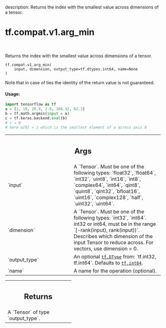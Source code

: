 description: Returns the index with the smallest value across dimensions of a tensor.

<div itemscope itemtype="http://developers.google.com/ReferenceObject">
<meta itemprop="name" content="tf.compat.v1.arg_min" />
<meta itemprop="path" content="Stable" />
</div>

# tf.compat.v1.arg_min

<!-- Insert buttons and diff -->

<table class="tfo-notebook-buttons tfo-api nocontent" align="left">

</table>



Returns the index with the smallest value across dimensions of a tensor.

<pre class="devsite-click-to-copy prettyprint lang-py tfo-signature-link">
<code>tf.compat.v1.arg_min(
    input, dimension, output_type=tf.dtypes.int64, name=None
)
</code></pre>



<!-- Placeholder for "Used in" -->

Note that in case of ties the identity of the return value is not guaranteed.

#### Usage:

```python
import tensorflow as tf
a = [1, 10, 26.9, 2.8, 166.32, 62.3]
b = tf.math.argmin(input = a)
c = tf.keras.backend.eval(b)
# c = 0
# here a[0] = 1 which is the smallest element of a across axis 0
```



<!-- Tabular view -->
 <table class="responsive fixed orange">
<colgroup><col width="214px"><col></colgroup>
<tr><th colspan="2"><h2 class="add-link">Args</h2></th></tr>

<tr>
<td>
`input`
</td>
<td>
A `Tensor`. Must be one of the following types: `float32`, `float64`, `int32`, `uint8`, `int16`, `int8`, `complex64`, `int64`, `qint8`, `quint8`, `qint32`, `bfloat16`, `uint16`, `complex128`, `half`, `uint32`, `uint64`.
</td>
</tr><tr>
<td>
`dimension`
</td>
<td>
A `Tensor`. Must be one of the following types: `int32`, `int64`.
int32 or int64, must be in the range `[-rank(input), rank(input))`.
Describes which dimension of the input Tensor to reduce across. For vectors,
use dimension = 0.
</td>
</tr><tr>
<td>
`output_type`
</td>
<td>
An optional <a href="../../../tf/dtypes/DType.md"><code>tf.DType</code></a> from: `tf.int32, tf.int64`. Defaults to <a href="../../../tf.md#int64"><code>tf.int64</code></a>.
</td>
</tr><tr>
<td>
`name`
</td>
<td>
A name for the operation (optional).
</td>
</tr>
</table>



<!-- Tabular view -->
 <table class="responsive fixed orange">
<colgroup><col width="214px"><col></colgroup>
<tr><th colspan="2"><h2 class="add-link">Returns</h2></th></tr>
<tr class="alt">
<td colspan="2">
A `Tensor` of type `output_type`.
</td>
</tr>

</table>

